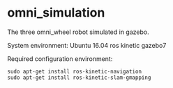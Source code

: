 # omni_simulation
The three omni_wheel robot simulated in gazebo.

System environment:
Ubuntu 16.04
ros kinetic
gazebo7

Required configuration environment:
```
sudo apt-get install ros-kinetic-navigation
sudo apt-get install ros-kinetic-slam-gmapping
```
